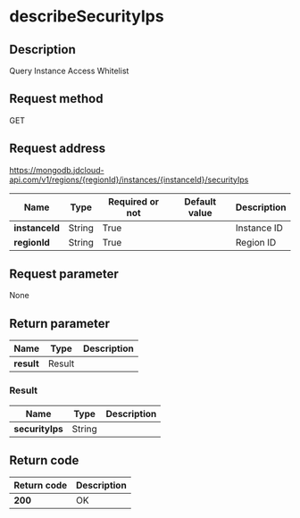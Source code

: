 # describeSecurityIps


## Description
Query Instance Access Whitelist

## Request method
GET

## Request address
https://mongodb.jdcloud-api.com/v1/regions/{regionId}/instances/{instanceId}/securityIps

|Name|Type|Required or not|Default value|Description|
|---|---|---|---|---|
|**instanceId**|String|True||Instance ID|
|**regionId**|String|True||Region ID|

## Request parameter
None


## Return parameter
|Name|Type|Description|
|---|---|---|
|**result**|Result||


### <a name="Result">Result</a>
|Name|Type|Description|
|---|---|---|
|**securityIps**|String||

## Return code
|Return code|Description|
|---|---|
|**200**|OK|
